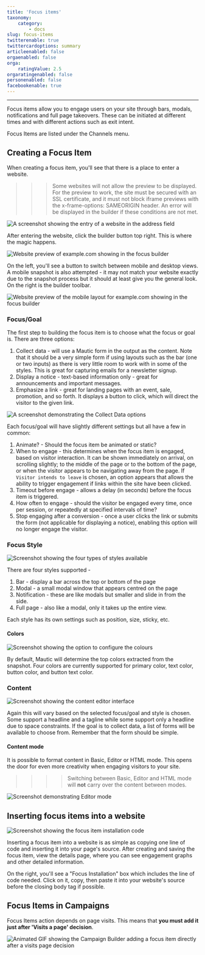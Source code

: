```yaml
---
title: 'Focus items'
taxonomy:
    category:
        - docs
slug: focus-items
twitterenable: true
twittercardoptions: summary
articleenabled: false
orgaenabled: false
orga:
    ratingValue: 2.5
orgaratingenabled: false
personenabled: false
facebookenable: true
---
```


---
Focus items allow you to engage users on your site through bars, modals, notifications and full page takeovers. These can be initiated at different times and with different actions such as exit intent.

Focus Items are listed under the Channels menu.

## Creating a Focus Item

When creating a focus item, you'll see that there is a place to enter a website. 

>>> Some websites will not allow the preview to be displayed. For the preview to work, the site must be secured with an SSL certificate, and it must not block iframe previews with the x-frame-options: SAMEORIGIN header. An error will be displayed in the builder if these conditions are not met.
 
![A screenshot showing the entry of a website in the address field](step_1.png)

After entering the website, click the builder button top right. This is where the magic happens.

![Website preview of example.com showing in the focus builder](step_2.png)
 
On the left, you'll see a button to switch between mobile and desktop views. A mobile snapshot is also attempted - it may not match your website exactly due to the snapshot process but it should at least give you the general look. On the right is the builder toolbar.   

![Website preview of the mobile layout for example.com showing in the focus builder](step_3.png)

### Focus/Goal

The first step to building the focus item is to choose what the focus or goal is. There are three options:

1. Collect data - will use a Mautic form in the output as the content. Note that it should be a very simple form if using layouts such as the bar (one or two inputs) as there is very little room to work with in some of the styles. This is great for capturing emails for a newsletter signup.
1. Display a notice - text-based information only - great for announcements and important messages.
1. Emphasize a link - great for landing pages with an event, sale, promotion, and so forth. It displays a button to click, which will direct the visitor to the given link.

![A screenshot demonstrating the Collect Data options](step_4.png)

Each focus/goal will have slightly different settings but all have a few in common:
  
1. Animate? - Should the focus item be animated or static?
1. When to engage - this determines when the focus item is engaged, based on visitor interaction. It can be shown immediately on arrival, on scrolling slightly; to the middle of the page or to the bottom of the page, or when the visitor appears to be navigating away from the page. If `Visitor intends to leave` is chosen, an option appears that allows the ability to trigger engagement if links within the site have been clicked.
1. Timeout before engage - allows a delay (in seconds) before the focus item is triggered.
1. How often to engage - should the visitor be engaged every time, once per session, or repeatedly at specified intervals of time? 
1. Stop engaging after a conversion - once a user clicks the link or submits the form (not applicable for displaying a notice), enabling this option will no longer engage the visitor.

### Focus Style

![Screenshot showing the four types of styles available](step_5.png)

There are four styles supported - 

1. Bar - display a bar across the top or bottom of the page
1. Modal - a small modal window that appears centred on the page
1. Notification - these are like modals but smaller and slide in from the side.
1. Full page - also like a modal, only it takes up the entire view.

Each style has its own settings such as position, size, sticky, etc.

#### Colors

![Screenshot showing the option to configure the colours](step_6.png)

By default, Mautic will determine the top colors extracted from the snapshot. Four colors are currently supported for primary color, text color, button color, and button text color.
 
### Content

![Screenshot showing the content editor interface](step_7.png)

Again this will vary based on the selected focus/goal and style is chosen. Some support a headline and a tagline while some support only a headline due to space constraints. If the goal is to collect data, a list of forms will be available to choose from. Remember that the form should be simple. 

#### Content mode

It is possible to format content in Basic, Editor or HTML mode. This opens the door for even more creativity when engaging visitors to your site.

>>>> Switching between Basic, Editor and HTML mode will **not** carry over the content between modes.

![Screenshot demonstrating Editor mode](html-mode.png)

## Inserting focus items into a website

![Screenshot showing the focus item installation code](step_8.png)

Inserting a focus item into a website is as simple as copying one line of code and inserting it into your page's source. After creating and saving the focus item, view the details page, where you can see engagement graphs and other detailed information. 

On the right, you'll see a  "Focus Installation" box which includes the line of code needed. Click on it, copy, then paste it into your website's source before the closing body tag if possible.

## Focus Items in Campaigns

Focus Items action depends on page visits. This means that **you must add it just after 'Visits a page' decision**.

![Animated GIF showing the Campaign Builder adding a focus item directly after a visits page decision](focus-campaign-action.gif)
